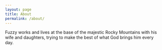 ```yaml
---
layout: page
title: About
permalink: /about/
---
```



Fuzzy works and lives at the base of the majestic Rocky Mountains with his wife
and daughters, trying to make the best of what God brings him every day.
